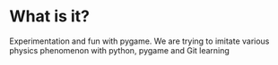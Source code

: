 # What is it?
Experimentation and  fun with pygame. We are trying to imitate various physics phenomenon with python, pygame and Git learning
